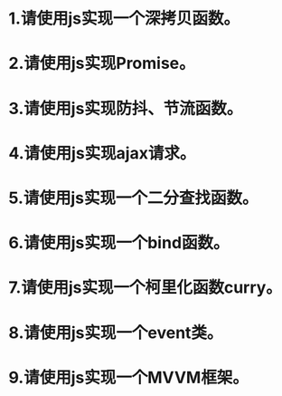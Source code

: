 # 1.请使用js实现一个深拷贝函数。
# 2.请使用js实现Promise。
# 3.请使用js实现防抖、节流函数。
# 4.请使用js实现ajax请求。
# 5.请使用js实现一个二分查找函数。
# 6.请使用js实现一个bind函数。
# 7.请使用js实现一个柯里化函数curry。
# 8.请使用js实现一个event类。
# 9.请使用js实现一个MVVM框架。